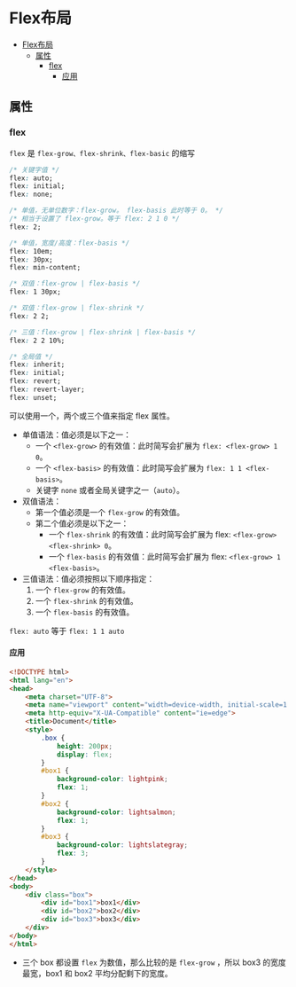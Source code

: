 # Flex布局

- [Flex布局](#flex布局)
  - [属性](#属性)
    - [flex](#flex)
      - [应用](#应用)

## 属性

### flex

`flex` 是 `flex-grow、flex-shrink、flex-basic` 的缩写

```css
/* 关键字值 */
flex: auto;
flex: initial;
flex: none;

/* 单值，无单位数字：flex-grow。 flex-basis 此时等于 0。 */
/* 相当于设置了 flex-grow。等于 flex: 2 1 0 */
flex: 2;

/* 单值，宽度/高度：flex-basis */
flex: 10em;
flex: 30px;
flex: min-content;

/* 双值：flex-grow | flex-basis */
flex: 1 30px;

/* 双值：flex-grow | flex-shrink */
flex: 2 2;

/* 三值：flex-grow | flex-shrink | flex-basis */
flex: 2 2 10%;

/* 全局值 */
flex: inherit;
flex: initial;
flex: revert;
flex: revert-layer;
flex: unset;
```

可以使用一个，两个或三个值来指定 flex 属性。

- 单值语法：值必须是以下之一：
  - 一个 `<flex-grow>` 的有效值：此时简写会扩展为 `flex: <flex-grow> 1 0`。
  - 一个 `<flex-basis>` 的有效值：此时简写会扩展为 `flex: 1 1 <flex-basis>`。
  - 关键字 `none` 或者全局关键字之一（`auto`）。
- 双值语法：
  - 第一个值必须是一个 `flex-grow` 的有效值。
  - 第二个值必须是以下之一：
    - 一个 `flex-shrink` 的有效值：此时简写会扩展为 flex: `<flex-grow> <flex-shrink> 0`。
    - 一个 `flex-basis` 的有效值：此时简写会扩展为 flex: `<flex-grow> 1 <flex-basis>`。
- 三值语法：值必须按照以下顺序指定：
  1. 一个 `flex-grow` 的有效值。
  2. 一个 `flex-shrink` 的有效值。
  3. 一个 `flex-basis` 的有效值。

`flex: auto` 等于 `flex: 1 1 auto`

#### 应用

```html
<!DOCTYPE html>
<html lang="en">
<head>
    <meta charset="UTF-8">
    <meta name="viewport" content="width=device-width, initial-scale=1.0">
    <meta http-equiv="X-UA-Compatible" content="ie=edge">
    <title>Document</title>
    <style>
        .box {
            height: 200px;
            display: flex;
        }
        #box1 {
            background-color: lightpink;
            flex: 1;
        }
        #box2 {
            background-color: lightsalmon;
            flex: 1;
        }
        #box3 {
            background-color: lightslategray;
            flex: 3;
        }
    </style>
</head>
<body>
    <div class="box">
        <div id="box1">box1</div>
        <div id="box2">box2</div>
        <div id="box3">box3</div>
    </div>
</body>
</html>
```

- 三个 box 都设置 `flex` 为数值，那么比较的是 `flex-grow` ，所以 box3 的宽度最宽，box1 和 box2 平均分配剩下的宽度。
